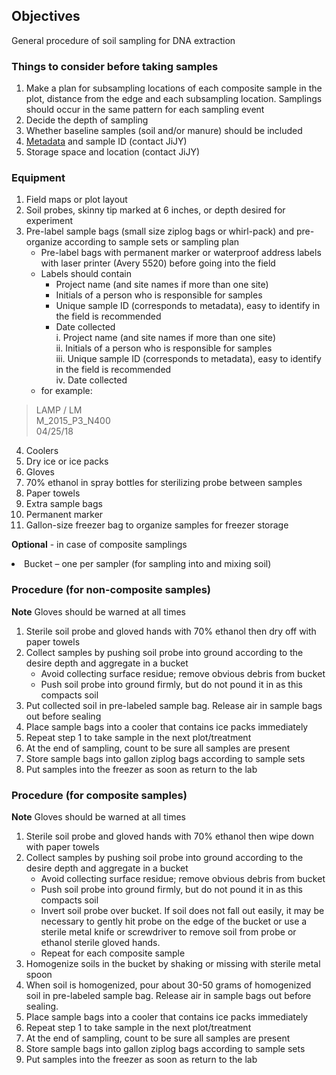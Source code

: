## Objectives   
General procedure of soil sampling for DNA extraction

### Things to consider before taking samples
1.	Make a plan for subsampling locations of each composite sample in the plot, distance from the edge and each subsampling location. Samplings should occur in the same pattern for each sampling event
2.	Decide the depth of sampling
3.	Whether baseline samples (soil and/or manure) should be included
4.	[Metadata](https://github.com/germs-lab/SOPs/blob/master/data_management_SOPs/GERMS_Lab_Data_Management_101.md) and sample ID (contact JiJY)
5.	Storage space and location (contact JiJY)

### Equipment
1.	Field maps or plot layout
2.	Soil probes, skinny tip marked at 6 inches, or depth desired for experiment
3.	Pre-label sample bags (small size ziplog bags or whirl-pack) and pre-organize according to sample sets or sampling plan
    * Pre-label bags with permanent marker or waterproof address labels with laser printer (Avery 5520) before going into the field
    * Labels should contain </br>
      * Project name (and site names if more than one site)</br>
      * Initials of a person who is responsible for samples</br>
      * Unique sample ID (corresponds to metadata), easy to identify in the field is recommended</br>
      * Date collected</br>
        i.	Project name (and site names if more than one site)</br>
        ii.	Initials of a person who is responsible for samples</br>
        iii.	Unique sample ID (corresponds to metadata), easy to identify in the field is recommended</br>
        iv.	Date collected</br>
    * for example: </br>
> LAMP / LM </br>
> M_2015_P3_N400</br>
> 04/25/18
4.	Coolers
5.	Dry ice or ice packs
6.	Gloves
7.	70% ethanol in spray bottles for sterilizing probe between samples
8.	Paper towels
9.	Extra sample bags
10.	Permanent marker
11.	Gallon-size freezer bag to organize samples for freezer storage
<p><b>Optional</b> - in case of composite samplings </br>
<li>	Bucket – one per sampler (for sampling into and mixing soil)</li></p>


### Procedure (for non-composite samples)
**Note** Gloves should be warned at all times
1.	Sterile soil probe and gloved hands with 70% ethanol then dry off with paper towels
2.	Collect samples by pushing soil probe into ground according to the desire depth and aggregate in a bucket
    * Avoid collecting surface residue; remove obvious debris from bucket
    * Push soil probe into ground firmly, but do not pound it in as this compacts soil
3.	Put collected soil in pre-labeled sample bag. Release air in sample bags out before sealing
4.	Place sample bags into a cooler that contains ice packs immediately
5.	Repeat step 1 to take sample in the next plot/treatment
6.	At the end of sampling, count to be sure all samples are present
7.	Store sample bags into gallon ziplog bags according to sample sets 
8.	Put samples into the freezer as soon as return to the lab


### Procedure (for composite samples)
**Note** Gloves should be warned at all times
1.	Sterile soil probe and gloved hands with 70% ethanol then wipe down with paper towels
2.	Collect samples by pushing soil probe into ground according to the desire depth and aggregate in a bucket
    * Avoid collecting surface residue; remove obvious debris from bucket
    * Push soil probe into ground firmly, but do not pound it in as this compacts soil
    * Invert soil probe over bucket.  If soil does not fall out easily, it may be necessary to gently hit probe on the edge of the bucket or use a sterile metal knife or screwdriver to remove soil from probe or ethanol sterile gloved hands.
    * Repeat for each composite sample
3.	Homogenize soils in the bucket by shaking or missing with sterile metal spoon
4.	When soil is homogenized, pour about 30-50 grams of homogenized soil in pre-labeled sample bag. Release air in sample bags out before sealing.
5.	Place sample bags into a cooler that contains ice packs immediately
6.	Repeat step 1 to take sample in the next plot/treatment
7.	At the end of sampling, count to be sure all samples are present
8.	Store sample bags into gallon ziplog bags according to sample sets 
9.	Put samples into the freezer as soon as return to the lab
